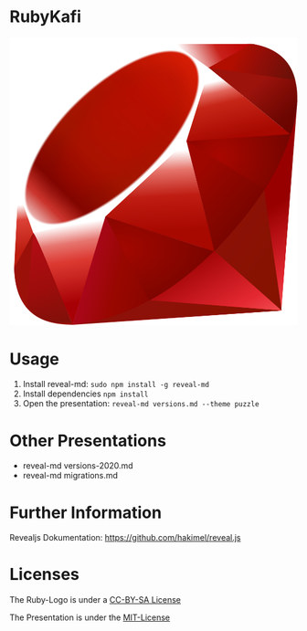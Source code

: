 # RubyKafi

![Ruby](ruby.png)

# Usage 

1. Install reveal-md: `sudo npm install -g reveal-md`
2. Install dependencies `npm install`
3. Open the presentation: `reveal-md versions.md --theme puzzle`

# Other Presentations

- reveal-md versions-2020.md
- reveal-md migrations.md

# Further Information

Revealjs Dokumentation: https://github.com/hakimel/reveal.js

# Licenses

The Ruby-Logo is under a [CC-BY-SA License](LOGO-LICENSE)

The Presentation is under the [MIT-License](LICENSE)
